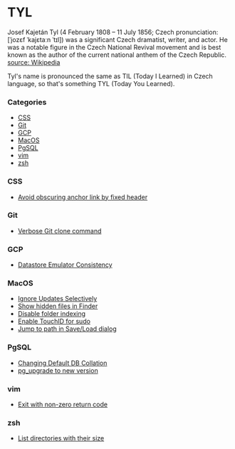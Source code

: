 # TYL

Josef Kajetán Tyl (4 February 1808 – 11 July 1856; Czech pronunciation: [ˈjozɛf ˈkajɛtaːn ˈtɪl]) was a significant Czech dramatist, writer, and actor. He was a notable figure in the Czech National Revival movement and is best known as the author of the current national anthem of the Czech Republic. [source: Wikipedia](https://en.wikipedia.org/wiki/Josef_Kajet%C3%A1n_Tyl) 

Tyl's name is pronounced the same as TIL (Today I Learned) in Czech language, so that's something TYL (Today You Learned).



### Categories

* [CSS](#css)
* [Git](#git)
* [GCP](#gcp)
* [MacOS](#macos)
* [PgSQL](#pgsql)
* [vim](#vim)
* [zsh](#zsh)


### CSS

* [Avoid obscuring anchor link by fixed header](css/fixed-toolbar-anchor.md)

### Git

* [Verbose Git clone command](git/verbose-clone.md)

### GCP

* [Datastore Emulator Consistency](gcp/datastore-emulator-consistency.md)

### MacOS

* [Ignore Updates Selectively](macos/ignore-updates.md)
* [Show hidden files in Finder](macos/finder-show-hidden.md)
* [Disable folder indexing](macos/disable-folder-indexing.md)
* [Enable TouchID for sudo](macos/sudo-touchid.md)
* [Jump to path in Save/Load dialog](macos/load-save-path-jump.md)

### PgSQL

* [Changing Default DB Collation](pgsql/default-collate.md)
* [pg_upgrade to new version](pgsql/migrate.md)

### vim

* [Exit with non-zero return code](vim/vim.md)

### zsh

* [List directories with their size](zsh/list-directories-size.md)